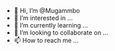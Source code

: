 - 👋 Hi, I’m @Mugammbo
- 👀 I’m interested in ...
- 🌱 I’m currently learning ...
- 💞️ I’m looking to collaborate on ...
- 📫 How to reach me ...

<!---
Mugammbo/Mugammbo is a ✨ special ✨ repository because its `README.md` (this file) appears on your GitHub profile.
You can click the Preview link to take a look at your changes.
--->
